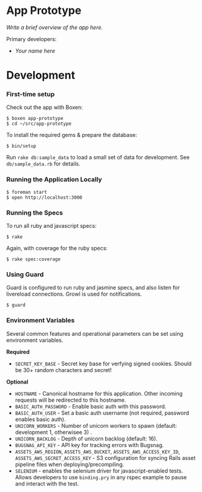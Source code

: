# App Prototype

_Write a brief overview of the app here._

Primary developers:

* _Your name here_

# Development

### First-time setup

Check out the app with Boxen:

    $ boxen app-prototype
    $ cd ~/src/app-prototype

To install the required gems & prepare the database:

    $ bin/setup

Run `rake db:sample_data` to load a small set of data for development. See
`db/sample_data.rb` for details.

### Running the Application Locally

    $ foreman start
    $ open http://localhost:3000

### Running the Specs

To run all ruby and javascript specs:

    $ rake

Again, with coverage for the ruby specs:

    $ rake spec:coverage

### Using Guard

Guard is configured to run ruby and jasmine specs, and also listen for
livereload connections. Growl is used for notifications.

    $ guard

### Environment Variables

Several common features and operational parameters can be set using
environment variables.

**Required**

* `SECRET_KEY_BASE` - Secret key base for verfying signed cookies. Should be
  30+ random characters and secret!

**Optional**

* `HOSTNAME` - Canonical hostname for this application. Other incoming
  requests will be redirected to this hostname.
* `BASIC_AUTH_PASSWORD` - Enable basic auth with this password.
* `BASIC_AUTH_USER` - Set a basic auth username (not required, password
  enables basic auth).
* `UNICORN_WORKERS` - Number of unicorn workers to spawn (default: development
  1, otherwisee 3) .
* `UNICORN_BACKLOG` - Depth of unicorn backlog (default: 16).
* `BUGSNAG_API_KEY` - API key for tracking errors with Bugsnag.
* `ASSETS_AWS_REGION`, `ASSETS_AWS_BUCKET`, `ASSETS_AWS_ACCESS_KEY_ID`,
  `ASSETS_AWS_SECRET_ACCESS_KEY` - S3 configuration for syncing Rails asset
  pipeline files when deploying/precompiling.
* `SELENIUM` - enables the selenium driver for javascript-enabled tests. Allows developers to use `binding.pry` in any rspec example to pause and interact with the test.

